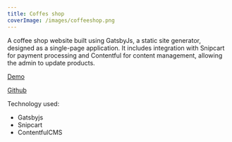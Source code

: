 ```yaml
---
title: Coffes shop
coverImage: /images/coffeeshop.png
---
```

A coffee shop website built using GatsbyJs, a static site generator, designed as a single-page application. It includes integration with Snipcart for payment processing and Contentful for content management, allowing the admin to update products.

[D﻿emo](https://joecoffee.netlify.app/)

[G﻿ithub](https://github.com/SamirAhma/react-coffee-project)

T﻿echnology used:

* G﻿atsbyjs
* Snipcart
* C﻿ontentfulCMS